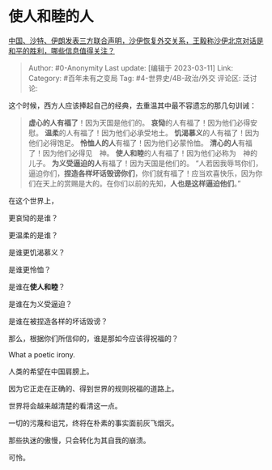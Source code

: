 # 使人和睦的人
[中国、沙特、伊朗发表三方联合声明，沙伊恢复外交关系，王毅称沙伊北京对话是和平的胜利，哪些信息值得关注？](https://www.zhihu.com/question/588801449/answer/2930818771)

> Author: #0-Anonymity
> Last update: [编辑于 2023-03-11]
> Link:
> Category: #百年未有之变局
> Tag: #4-世界史/4B-政治/外交
> 评论区:
> 泛讨论:

这个时候，西方人应该捧起自己的经典，去重温其中最不容遗忘的那几句训诫：

> **虚心的人有福了**！因为天国是他们的。
> **哀恸**的人有福了！因为他们必得安慰。
> **温柔**的人有福了！因为他们必承受地土。
> **饥渴慕义**的人有福了！因为他们必得饱足。
> **怜恤人的人**有福了！因为他们必蒙怜恤。
> **清心的人**有福了！因为他们必得见　神。
> **使人和睦**的人有福了！因为他们必称为　神的儿子。
> **为义受逼迫的人**有福了！因为天国是他们的。
> “人若因我辱骂你们，逼迫你们，**捏造各样坏话毁谤你们**，你们就有福了！应当欢喜快乐，因为你们在天上的赏赐是大的。在你们以前的先知，**人也是这样逼迫他们**。”

在这个世界上，

更哀恸的是谁？

更温柔的是谁？

是谁更饥渴慕义？

是谁更怜恤？

是谁在**使人和睦**？

是谁在为义受逼迫？

是谁在被捏造各样的坏话毁谤？

那么，根据你们所信仰的，谁是那如今应该得祝福的？

What a poetic irony.

人类的希望在中国肩膀上。

因为它正走在正确的、得到世界的规则祝福的道路上。

世界将会越来越清楚的看清这一点。

一切的污蔑和诅咒，终将在朴素的事实面前灰飞烟灭。

那些执迷的傲慢，只会转化为其自我的崩溃。

可怜。
